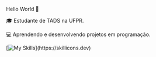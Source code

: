 Hello World 👋

🎓 Estudante de TADS na UFPR.

💻 Aprendendo e desenvolvendo projetos em programação.

[![My Skills](https://skillicons.dev/icons?i=mysql,html,js,c,php,css,vscode,)](https://skillicons.dev)
